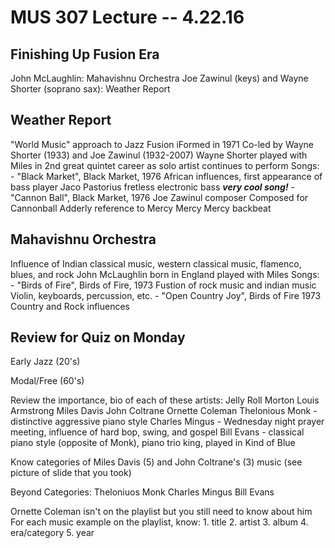 MUS 307 Lecture -- 4.22.16
==

Finishing Up Fusion Era
--
John McLaughlin: Mahavishnu Orchestra
Joe Zawinul (keys) and Wayne Shorter (soprano sax): Weather Report

Weather Report
-
"World Music" approach to Jazz Fusion
iFormed in 1971
Co-led by Wayne Shorter (1933) and Joe Zawinul (1932-2007)
Wayne Shorter
	played with Miles in 2nd great quintet
	career as solo artist
	continues to perform
Songs:
	- "Black Market", Black Market, 1976
		African influences, first appearance of bass player Jaco Pastorius
		fretless electronic bass
		***very cool song!***
	- "Cannon Ball", Black Market, 1976
		Joe Zawinul composer
		Composed for Cannonball Adderly
		reference to Mercy Mercy Mercy backbeat

Mahavishnu Orchestra
-
Influence of Indian classical music, western classical music, flamenco, blues, and rock
John McLaughlin
	born in England
	played with Miles
Songs:
	- "Birds of Fire", Birds of Fire, 1973
		Fustion of rock music and indian music
		Violin, keyboards, percussion, etc.
	- "Open Country Joy", Birds of Fire 1973
		Country and Rock influences

Review for Quiz on Monday
--
Early Jazz (20's)

Modal/Free  (60's)

Review the importance, bio of each of these artists:
	Jelly Roll Morton
	Louis Armstrong
	Miles Davis
	John Coltrane
	Ornette Coleman
	Thelonious Monk - distinctive aggressive piano style
	Charles Mingus - Wednesday night prayer meeting, influence of hard bop, swing, and gospel
	Bill Evans - classical piano style (opposite of Monk), piano trio king, played in Kind of Blue

Know categories of Miles Davis (5) and John Coltrane's (3) music
(see picture of slide that you took)

Beyond Categories:
	Theloniuos Monk
	Charles Mingus
	Bill Evans

Ornette Coleman isn't on the playlist but you still need to know about him
For each music example on the playlist, know:
	1. title 
	2. artist 
	3. album 
	4. era/category 
	5. year	


